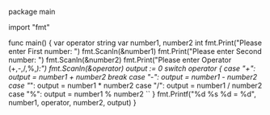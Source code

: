 package main

import "fmt"

func main() {
	var operator string
	var number1, number2 int
	fmt.Print("Please enter First number: ")
	fmt.Scanln(&number1)
	fmt.Print("Please enter Second number: ")
	fmt.Scanln(&number2)
	fmt.Print("Please enter Operator (+,-,/,%,*):")
	fmt.Scanln(&operator)
	output := 0
	switch operator {
	case "+":
		output = number1 + number2
		break
	case "-":
		output = number1 - number2
	case "*":
		output = number1 * number2
	case "/":
		output = number1 / number2
	case "%":
		output = number1 % number2
``
	}
	fmt.Printf("%d %s %d = %d", number1, operator, number2, output)
}
